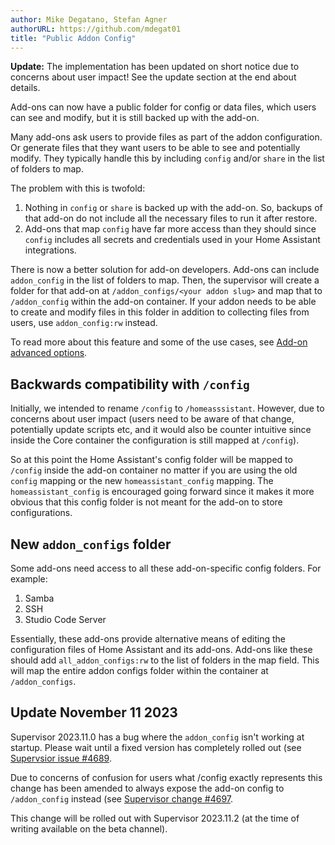```yaml
---
author: Mike Degatano, Stefan Agner
authorURL: https://github.com/mdegat01
title: "Public Addon Config"
---
```


**Update:** The implementation has been updated on short notice due to concerns
about user impact! See the update section at the end about details.

Add-ons can now have a public folder for config or data files, which users can see
and modify, but it is still backed up with the add-on.

Many add-ons ask users to provide files as part of the addon configuration. Or generate
files that they want users to be able to see and potentially modify. They typically
handle this by including `config` and/or `share` in the list of folders to map.

The problem with this is twofold:

1. Nothing in `config` or `share` is backed up with the add-on. So, backups of that add-on do not include all the necessary files to run it after restore.
2. Add-ons that map `config` have far more access than they should since `config` includes all secrets and credentials used in your Home Assistant integrations.

There is now a better solution for add-on developers. Add-ons can include `addon_config`
in the list of folders to map. Then, the supervisor will create a folder for that add-on
at `/addon_configs/<your addon slug>` and map that to `/addon_config` within the add-on
container. If your addon needs to be able to create and modify files in this folder
in addition to collecting files from users, use `addon_config:rw` instead.

To read more about this feature and some of the use cases, see [Add-on advanced options](/docs/add-ons/configuration#add-on-advanced-options).

## Backwards compatibility with `/config`

Initially, we intended to rename `/config` to `/homeasssistant`. However, due to
concerns about user impact (users need to be aware of that change, potentially
update scripts etc, and it would also be counter intuitive since inside the Core
container the configuration is still mapped at `/config`).

So at this point the Home Assistant's config folder will be mapped to `/config`
inside the add-on container no matter if you are using the old `config` mapping
or the new `homeassistant_config` mapping. The `homeassistant_config` is
encouraged going forward since it makes it more obvious that this config folder
is not meant for the add-on to store configurations.

## New `addon_configs` folder

Some add-ons need access to all these add-on-specific config folders. For example:

1. Samba
2. SSH
3. Studio Code Server

Essentially, these add-ons provide alternative means of editing the configuration
files of Home Assistant and its add-ons. Add-ons like these should add `all_addon_configs:rw`
to the list of folders in the map field. This will map the entire addon configs
folder within the container at `/addon_configs`.

## Update November 11 2023

Supervisor 2023.11.0 has a bug where the `addon_config` isn't working at
startup. Please wait until a fixed version has completely rolled out (see
[Supervsior issue #4689](https://github.com/home-assistant/supervisor/issues/4689).

Due to concerns of confusion for users what /config exactly represents this
change has been amended to always expose the add-on config to `/addon_config`
instead (see [Supervisor change #4697](https://github.com/home-assistant/supervisor/pull/4697).

This change will be rolled out with Supervisor 2023.11.2 (at the time of writing
available on the beta channel).

